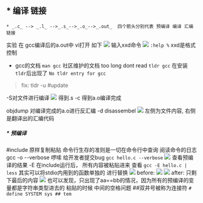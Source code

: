 ## * 编译 链接
    * _.c_ --> _.l_ -->_.s_-->_.o_-->_.out_  四个箭头分别代表 预编译 编译 汇编 链接
  实验
  在 gcc编译后的a.out中 vi打开
  如下
  <img src="./aout.png">
  输入xxd命令
  <img src="./xxd.png">
  ``:help %`` xxd是格式控制 
  * gcc的文档
  ``man gcc`` 
  社区维护的文档 too long dont read
  ``tldr gcc``
  在安装``tldr``后出现了 ``No tldr entry for gcc``
  >fix: tldr -u #update

  -S对文件进行编译
  <img src="./gcc-S.png">
  得到.s
  -c 得到a.o编译完成

  objdump 对编译完成的a.o进行反汇编
  -d disassembel
  <img src="./gcc-c.png">
  左侧为文件内容, 右侧是翻译出的汇编代码

##### * 预编译

  #include 原样复制粘贴
  命令行生存的准则是一切在命令行中查询 阅读命令的日志
  gcc -o --verbose 啰嗦 给开发者提交bug
  ``gcc hello.c --verbose``
  <img src="./verbose.png">
  查看预编译的结果 -E
  在include运行后， 所有内容被粘贴进来
  查看
  ``gcc -E hello.c | less``
  其实可以将stdio内用到的函数单独的 进行替换 
  <img src="./aa==bb.png">
  before:
  <img src="./-Ebefore.png">
  <img src="./-Ebefore%20-G.png">
  after: 只剩下最后的内容
  <img src="./-Eafter.png">
  也可以发现，只出现了aa==bb的情况，因为所有的预编译的变量都是字符串类型进去的
  粘贴的时候 中间的空格问题  ##双井号被称为连接符
  ``# define SYSTEM sys ## tem``